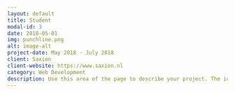 ```yaml
---
layout: default
title: Student
modal-id: 3
date: 2018-05-01
img: punchline.png
alt: image-alt
project-date: May 2018 - July 2018
client: Saxion
client-website: https://www.saxion.nl
category: Web Development
description: Use this area of the page to describe your project. The icon above is part of a free icon set by <a href="https://sellfy.com/p/8Q9P/jV3VZ/">Flat Icons</a>. On their website, you can download their free set with 16 icons, or you can purchase the entire set with 146 icons for only $12!
---
```

